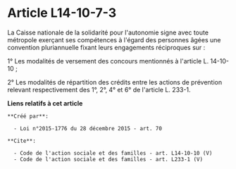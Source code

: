 # Article L14-10-7-3

La Caisse nationale de la solidarité pour l'autonomie signe avec toute métropole exerçant ses compétences à l'égard des
personnes âgées une convention pluriannuelle fixant leurs engagements réciproques sur : 

1° Les modalités de versement des concours mentionnés à l'article L. 14-10-10 ; 

2° Les modalités de répartition des crédits entre les actions de prévention relevant respectivement des 1°, 2°, 4° et 6° de
l'article L. 233-1.

**Liens relatifs à cet article**

	**Créé par**:

	  - Loi n°2015-1776 du 28 décembre 2015 - art. 70

	**Cite**:

	  - Code de l'action sociale et des familles - art. L14-10-10 (V)
	  - Code de l'action sociale et des familles - art. L233-1 (V)
